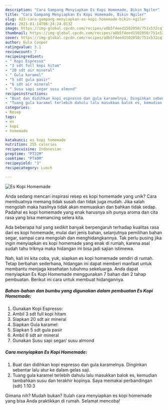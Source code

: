 ```yaml
---
description: "Cara Gampang Menyiapkan Es Kopi Homemade, Bikin Ngiler"
title: "Cara Gampang Menyiapkan Es Kopi Homemade, Bikin Ngiler"
slug: 423-cara-gampang-menyiapkan-es-kopi-homemade-bikin-ngiler
date: 2021-01-14T06:24:24.013Z
image: https://img-global.cpcdn.com/recipes/a8b5f4eed1502050/751x532cq70/es-kopi-homemade-foto-resep-utama.jpg
thumbnail: https://img-global.cpcdn.com/recipes/a8b5f4eed1502050/751x532cq70/es-kopi-homemade-foto-resep-utama.jpg
cover: https://img-global.cpcdn.com/recipes/a8b5f4eed1502050/751x532cq70/es-kopi-homemade-foto-resep-utama.jpg
author: Eula Cooper
ratingvalue: 3.1
reviewcount: 7
recipeingredient:
- " Kopi Espresso"
- "3 sdt full kopi hitam"
- "20 sdt air mineral"
- " Gula karamel"
- "5 sdt gula pasir"
- "6 sdt air mineral"
- " Susu sapi segar susu almond"
recipeinstructions:
- "Buat dan didihkan kopi espresso dan gula karamelnya. Dinginkan sebentar lalu atur ke dalam gelas saji."
- "Tuang gula karamel terlebih dahulu lalu masukkan balok es, kemudian tambahkan susu dan terakhir kopinya. Saya memakai perbandingan (sdt) 1:10:3"
categories:
- Resep
tags:
- es
- kopi
- homemade

katakunci: es kopi homemade 
nutrition: 255 calories
recipecuisine: Indonesian
preptime: "PT22M"
cooktime: "PT40M"
recipeyield: "3"
recipecategory: Lunch

---
```



![Es Kopi Homemade](https://img-global.cpcdn.com/recipes/a8b5f4eed1502050/751x532cq70/es-kopi-homemade-foto-resep-utama.jpg)

Anda sedang mencari inspirasi resep es kopi homemade yang unik? Cara membuatnya memang tidak susah dan tidak juga mudah. Jika salah mengolah maka hasilnya tidak akan memuaskan dan bahkan tidak sedap. Padahal es kopi homemade yang enak harusnya sih punya aroma dan cita rasa yang bisa memancing selera kita.

Ada beberapa hal yang sedikit banyak berpengaruh terhadap kualitas rasa dari es kopi homemade, mulai dari jenis bahan, selanjutnya pemilihan bahan segar, sampai cara mengolah dan menghidangkannya. Tak perlu pusing jika ingin menyiapkan es kopi homemade yang enak di rumah, karena asal sudah tahu triknya maka hidangan ini bisa jadi sajian istimewa.




Nah, kali ini kita coba, yuk, siapkan es kopi homemade sendiri di rumah. Tetap berbahan sederhana, hidangan ini dapat memberi manfaat untuk membantu menjaga kesehatan tubuhmu sekeluarga. Anda dapat menyiapkan Es Kopi Homemade menggunakan 7 bahan dan 2 tahap pembuatan. Berikut ini cara untuk membuat hidangannya.

<!--inarticleads1-->

##### Bahan-bahan dan bumbu yang digunakan dalam pembuatan Es Kopi Homemade:

1. Gunakan  Kopi Espresso:
1. Ambil 3 sdt full kopi hitam
1. Siapkan 20 sdt air mineral
1. Siapkan  Gula karamel:
1. Siapkan 5 sdt gula pasir
1. Ambil 6 sdt air mineral
1. Gunakan  Susu sapi segar/ susu almond




<!--inarticleads2-->

##### Cara menyiapkan Es Kopi Homemade:

1. Buat dan didihkan kopi espresso dan gula karamelnya. Dinginkan sebentar lalu atur ke dalam gelas saji.
1. Tuang gula karamel terlebih dahulu lalu masukkan balok es, kemudian tambahkan susu dan terakhir kopinya. Saya memakai perbandingan (sdt) 1:10:3




Gimana nih? Mudah bukan? Itulah cara menyiapkan es kopi homemade yang bisa Anda praktikkan di rumah. Selamat mencoba!
